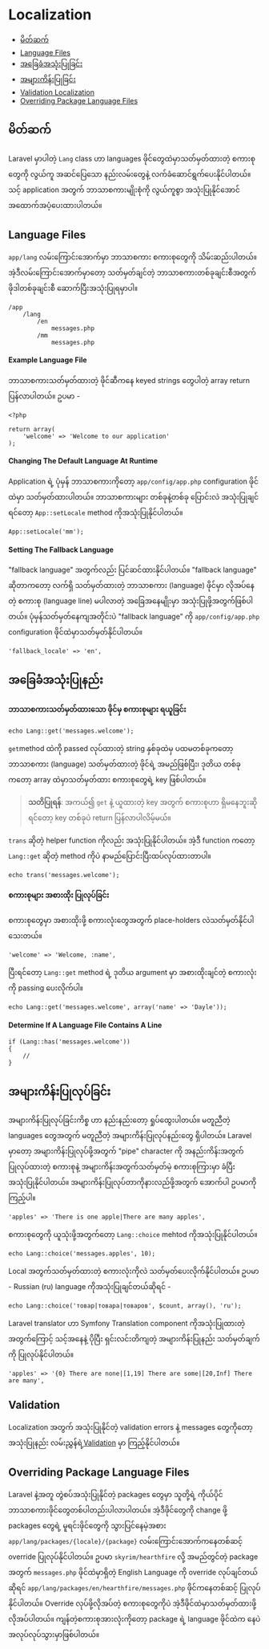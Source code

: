 ﻿# Localization

- [မိတ်ဆက်](#introduction)
- [Language Files](#language-files)
- [အခြေခံအသုံးပြုခြင်း](#basic-usage)
- [အများကိန်းပြုခြင်း](#pluralization)
- [Validation Localization](#validation)
- [Overriding Package Language Files](#overriding-package-language-files)

<a name="introduction"></a>
## မိတ်ဆက်

Laravel မှာပါတဲ့ `Lang` class ဟာ languages ဖိုင်တွေထဲမှာသတ်မှတ်ထားတဲ့ စကားစုတွေကို လွယ်ကူ အဆင်ပြေသော နည်းလမ်းတွေနဲ့ လက်ခံဆောင်ရွက်ပေးနိုင်ပါတယ်။ သင့် application အတွက် ဘာသာစကားမျိုးစုံကို လွယ်ကူစွာ အသုံးပြုနိုင်အောင်အထောက်အပံ့ပေးထားပါတယ်။ 

<a name="language-files"></a>
## Language Files

`app/lang` လမ်းကြောင်းအောက်မှာ ဘာသာစကား စကားစုတွေကို သိမ်းဆည်းပါတယ်။ အဲ့ဒီလမ်းကြောင်းအောက်မှာတော့ သတ်မှတ်ချင်တဲ့ ဘာသာစကားတစ်ခုချင်းစီအတွက် ဖိုဒါတစ်ခုချင်းစီ ဆောက်ပြီးအသုံးပြုရမှာပါ။

	/app
		/lang
			/en
				messages.php
			/mm
				messages.php

#### Example Language File

ဘာသာစကားသတ်မှတ်ထားတဲ့ ဖိုင်ဆီကနေ keyed strings တွေပါတဲ့ array return ပြန်လာပါတယ်။ ဥပမာ -

	<?php

	return array(
		'welcome' => 'Welcome to our application'
	);

#### Changing The Default Language At Runtime

Application ရဲ့ ပုံမှန် ဘာသာစကားကိုတော့ `app/config/app.php` configuration ဖိုင်ထဲမှာ သတ်မှတ်ထားပါတယ်။ ဘာသာစကားများ တစ်ခုနဲ့တစ်ခု ပြောင်းလဲ အသုံးပြုချင်ရင်တော့ `App::setLocale` method ကိုအသုံးပြုနိုင်ပါတယ်။ 

	App::setLocale('mm');

#### Setting The Fallback Language

"fallback language" အတွက်လည်း ပြင်ဆင်ထားနိုင်ပါတယ်။ "fallback language" ဆိုတာကတော့ လက်ရှိ သတ်မှတ်ထားတဲ့ ဘာသာစကား (language) ဖိုင်မှာ လိုအပ်နေတဲ့ စကားစု (language line) မပါလာတဲ့ အခြေအနေမျိုးမှာ အသုံးပြုဖို့အတွက်ဖြစ်ပါတယ်။ ပုံမှန်သတ်မှတ်နေကျအတိုင်းပဲ "fallback language" ကို `app/config/app.php` configuration ဖိုင်ထဲမှာသတ်မှတ်နိုင်ပါတယ်။ 

	'fallback_locale' => 'en',

<a name="basic-usage"></a>
## အခြေခံအသုံးပြုနည်း

#### ဘာသာစကားသတ်မှတ်ထားသော ဖိုင်မှ စကားစုများ ရယူခြင်း

	echo Lang::get('messages.welcome');

`get`method ထဲကို passed လုပ်ထားတဲ့ string နှစ်ခုထဲမှ ပထမတစ်ခုကတော့ ဘာသာစကား (language) သတ်မှတ်ထားတဲ့ ဖိုင်ရဲ့ အမည်ဖြစ်ပြီး၊ ဒုတိယ တစ်ခုကတော့ array ထဲမှာသတ်မှတ်ထား စကားစုတွေရဲ့ key ဖြစ်ပါတယ်။ 

> **သတိပြုရန်**: အကယ်၍ `get` နဲ့ ယူထားတဲ့ key အတွက် စကားစုဟာ ရှိမနေဘူးဆိုရင်တော့ key တစ်ခုပဲ return ပြန်လာပါလိမ့်မယ်။

`trans` ဆိုတဲ့ helper function ကိုလည်း အသုံးပြုနိုင်ပါတယ်။ အဲ့ဒီ function ကတော့ `Lang::get` ဆိုတဲ့ method ကိုပဲ နာမည်ပြောင်းပြီးထပ်လုပ်ထားတာပါ။ 

	echo trans('messages.welcome');

#### စကားစုများ အစားထိုး ပြုလုပ်ခြင်း

စကားစုတွေမှာ အစားထိုးဖို့ စကားလုံးတွေအတွက် place-holders လဲသတ်မှတ်နိုင်ပါသေးတယ်။

	'welcome' => 'Welcome, :name',

ပြီးရင်တော့ `Lang::get` method ရဲ့ ဒုတိယ argument မှာ အစားထိုးချင်တဲ့ စကားလုံးကို passing ပေးလိုက်ပါ။ 

	echo Lang::get('messages.welcome', array('name' => 'Dayle'));

#### Determine If A Language File Contains A Line

	if (Lang::has('messages.welcome'))
	{
		//
	}

<a name="pluralization"></a>
## အများကိန်းပြုလုပ်ခြင်း

အများကိန်းပြုလုပ်ခြင်းကိစ္စ ဟာ နည်းနည်းတော့ ရှုပ်ထွေးပါတယ်။ မတူညီတဲ့ languages တွေအတွက် မတူညီတဲ့ အများကိန်းပြုလုပ်နည်းတွေ ရှိပါတယ်။ Laravel မှာတော့ အများကိန်းပြုလုပ်ဖို့အတွက် "pipe" character ကို အနည်းကိန်းအတွက် ပြုလုပ်ထားတဲ့ စကားစုနဲ့ အများကိန်းအတွက်သတ်မှတ်မဲ့ စကားစုကြားမှာ ခံပြီးအသုံးပြုနိုင်ပါတယ်။ အများကိန်းပြုလုပ်တာကိုနားလည်ဖို့အတွက် အောက်ပါ ဥပမာကိုကြည့်ပါ။ 

	'apples' => 'There is one apple|There are many apples',

စကားစုတွေကို ယူသုံးဖို့အတွက်တော့ `Lang::choice` mehtod ကိုအသုံးပြုနိုင်ပါတယ်။

	echo Lang::choice('messages.apples', 10);

Local အတွက်သတ်မှတ်ထားတဲ့ စကားလုံးကိုလဲ သတ်မှတ်ပေးလိုက်နိုင်ပါတယ်။ ဥပမာ - Russian (ru) language ကိုအသုံးပြုချင်တယ်ဆိုရင် -

	echo Lang::choice('товар|товара|товаров', $count, array(), 'ru');

Laravel translator ဟာ Symfony Translation component ကိုအသုံးပြုထားတဲ့အတွက်ကြောင့် သင့်အနေနဲ့ ပိုပြီး ရှင်းလင်းတိကျတဲ့ အများကိန်းပြုနည်း သတ်မှတ်ချက်ကို ပြုလုပ်နိုင်ပါတယ်။ 

	'apples' => '{0} There are none|[1,19] There are some|[20,Inf] There are many',


<a name="validation"></a>
## Validation

Localization အတွက် အသုံးပြုနိုင်တဲ့ validation errors နဲ့ messages တွေကိုတော့ အသုံးပြုနည်း လမ်းညွှန်ရဲ့<a href="/docs/validation#localization">Validation</a> မှာ ကြည့်နိုင်ပါတယ်။

<a name="overriding-package-language-files"></a>
## Overriding Package Language Files

Laravel နဲ့အတူ တွဲစပ်အသုံးပြုနိုင်တဲ့ packages တွေမှာ သူတို့ရဲ့ ကိုယ်ပိုင် ဘာသာစကားဖိုင်တွေတစ်ပါတည်းပါလာပါတယ်။ အဲ့ဒီဖိုင်တွေကို change ဖို့ packages တွေရဲ့ မူရင်းဖိုင်တွေကို သွားပြင်နေမဲ့အစား `app/lang/packages/{locale}/{package}` လမ်းကြောင်းအောက်ကနေတစ်ဆင့် override ပြုလုပ်နိုင်ပါတယ်။ ဥပမာ `skyrim/hearthfire` လို့ အမည်တွင်တဲ့ package အတွက် `messages.php` ဖိုင်ထဲမှာရှိတဲ့ English Language ကို override လုပ်ချင်တယ်ဆိုရင် `app/lang/packages/en/hearthfire/messages.php` ဖိုင်ကနေတစ်ဆင့် ပြုလုပ်နိုင်ပါတယ်။ Override လုပ်ဖို့လိုအပ်တဲ့ စကားစုတွေကိုပဲ အဲ့ဒီဖိုင်ထဲမှာသတ်မှတ်ထားဖို့လိုအပ်ပါတယ်။ ကျန်တဲ့စကားစုအားလုံးကိုတော့ package ရဲ့ language ဖိုင်ထဲက နေပဲ အလုပ်လုပ်သွားမှာဖြစ်ပါတယ်။ 
